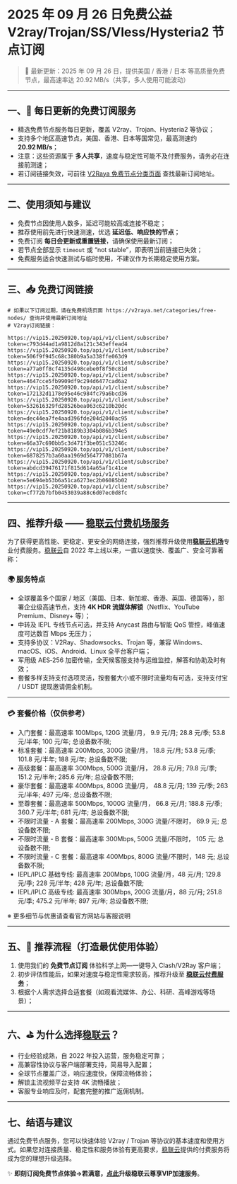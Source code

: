 # 2025 年 09 月 26 日免费公益 V2ray/Trojan/SS/Vless/Hysteria2 节点订阅

> 📅 最新更新：2025 年 09 月 26 日，提供美国 / 香港 / 日本 等高质量免费节点，最高速率达 20.92 MB/s（共享，多人使用可能波动）
---

## 一、🎁 每日更新的免费订阅服务

- 精选免费节点服务每日更新，覆盖 V2ray、Trojan、Hysteria2 等协议；
- 支持多个地区高速节点，美国、香港、日本等国常见，最高测速约 **20.92 MB/s**；
- 注意：这些资源属于 **多人共享**，速度与稳定性可能不及付费服务，请务必在连接前测速；
- 若订阅链接失效，可前往 [V2Raya 免费节点分类页面](https://v2raya.net/categories/free-nodes/) 查找最新订阅地址。

---

## 二、使用须知与建议

- 免费节点因使用人数多，延迟可能较高或连接不稳定；
- 推荐使用前先进行快速测速，优选 **延迟低、响应快的节点**；
- 免费订阅 **每日会更新或重置链接**，请确保使用最新订阅；
- 若节点全部显示 `timeout` 或 “not stable”，即表明当前链接已失效；
- 免费服务适合快速测试与临时使用，不建议作为长期稳定使用方案。

---

## 三、📥 免费订阅链接

```code
# 如果以下订阅过期，请在免费机场页面 https://v2raya.net/categories/free-nodes/ 查询并使用最新订阅地址
# V2ray订阅链接：

https://vip15.20250920.top/api/v1/client/subscribe?token=c793d44ad1a9812d8a121c343effead4
https://vip15.20250920.top/api/v1/client/subscribe?token=506f9f945c68c380b9a5a338ffe063d9
https://vip15.20250920.top/api/v1/client/subscribe?token=a77a0ff8cf4135d498cebe0f8f50c81d
https://vip15.20250920.top/api/v1/client/subscribe?token=4647cce5fb9909df9c294d6477cad6a2
https://vip15.20250920.top/api/v1/client/subscribe?token=172132d1178e95e46c984fc79a6bcd36
https://vip15.20250920.top/api/v1/client/subscribe?token=532616329fd28526bea063c6210b20dc
https://vip15.20250920.top/api/v1/client/subscribe?token=dec44ea7fe4aad396fde204d2040ac95
https://vip15.20250920.top/api/v1/client/subscribe?token=49e0cdf7ef21b8189b3304b086b394e5
https://vip15.20250920.top/api/v1/client/subscribe?token=66a37c690bb5c3d471f3be051c53246c
https://vip15.20250920.top/api/v1/client/subscribe?token=6878257b3a60aa1969d564777081b67a
https://vip15.20250920.top/api/v1/client/subscribe?token=abdcd39476171f815d614a65af1c41ce
https://vip15.20250920.top/api/v1/client/subscribe?token=5e694eb53b6a51ca6273ec2b06085b02
https://vip15.20250920.top/api/v1/client/subscribe?token=cf772b7bfb0453039a88c6d07ec0d8fc

```

---

## 四、推荐升级 —— [稳联云付费机场服务](https://st01.20250920.top/1)

为了获得更高性能、更稳定、更安全的网络连接，强烈推荐升级使用[**稳联云机场**](https://st01.20250920.top/1)专业付费服务。[稳联云](https://st01.20250920.top/1)自 2022 年上线以来，一直以速度快、覆盖广、安全可靠著称：

### 🌍 服务特点

- 全球覆盖多个国家 / 地区（美国、日本、新加坡、香港、英国、德国等），部署企业级高速节点，支持 **4K HDR 流媒体解锁**（Netflix、YouTube Premium、Disney+ 等）；
- 中转及 IEPL 专线节点可选，并支持 Anycast 路由与智能 QoS 管控，峰值速度可达数百 Mbps 无压力；
- 支持多协议：V2Ray、Shadowsocks、Trojan 等，兼容 Windows、macOS、iOS、Android、Linux 全平台客户端；
- 军用级 AES‑256 加密传输，全天候客服支持与运维监控，解答和协助及时有效；
- 套餐多样支持支付选项灵活，按套餐大小或不限时流量均有可选，支持支付宝 / USDT 提现邀请佣金机制。

---

### 💳 套餐价格（仅供参考）

-   入门套餐：最高速率 100Mbps, 120G 流量/月， 9.9 元/月; 28.8 元/季; 53.8 元/半年; 100 元/年; 总设备数不限;
-   标准套餐：最高速率 200Mbps, 300G 流量/月， 18.8 元/月; 53.8 元/季; 101.8 元/半年; 188 元/年; 总设备数不限;
-   高级套餐：最高速率 300Mbps, 500G 流量/月， 28.8 元/月; 79.8 元/季; 151.2 元/半年; 285.6 元/年; 总设备数不限;
-   豪华套餐：最高速率 400Mbps, 800G 流量/月， 48.8 元/月; 139 元/季; 263 元/半年; 497 元/年; 总设备数不限;
-   至尊套餐：最高速率 500Mbps, 1000G 流量/月， 66.8 元/月; 188.8 元/季; 360.7 元/半年; 681 元/年; 总设备数不限;
-   不限时流量 - A 套餐：最高速率 200Mbps, 300G 流量/不限时， 69.9 元; 总设备数不限;
-   不限时流量 - B 套餐：最高速率 300Mbps, 500G 流量/不限时， 105 元; 总设备数不限;
-   不限时流量 - C 套餐：最高速率 400Mbps, 800G 流量/不限时，148 元; 总设备数不限;
-   IEPL/IPLC 基础专线: 最高速率 200Mbps, 100G 流量/月，48 元/月; 129.8 元/季; 228 元/半年; 428 元/年; 总设备数不限;
-   IEPL/IPLC 高级专线: 最高速率 300Mbps, 200G 流量/月，88 元/月; 251.8 元/季; 475.2 元/半年; 897 元/年; 总设备数不限;

※ 更多细节与优惠请查看官方网站与客服说明

---

## 五、📌 推荐流程（打造最优使用体验）

1. 使用我们的 **免费节点订阅** 体验科学上网—一键导入 Clash/V2Ray 客户端；
2. 初步评估性能后，如果对速度与稳定性需求较高，推荐升级至 [**稳联云付费服务**](https://st01.20250920.top/1)；
3. 根据个人需求选择合适套餐（如观看流媒体、办公、科研、高峰游戏等场景）；

---

## 六、⛳ 为什么选择[稳联云](https://st01.20250920.top/1)？

- 行业经验成熟，自 2022 年投入运营，服务稳定可靠；
- 高兼容性协议与客户端部署支持，简易导入配置；
- 全球节点覆盖广泛，响应速度快，保障流畅体验；
- 解锁主流视频平台支持 4K 流畅播放；
- 客服专业响应及时，配套完整的推广返佣机制。

---

## 七、结语与建议

通过免费节点服务，您可以快速体验 V2ray / Trojan 等协议的基本速度和使用方式。如果您对连接质量、稳定性和服务体验有更高要求，[稳联云](https://st01.20250920.top/1)提供的付费服务将成为您的理想升级选择。

✨ **即刻订阅免费节点体验→若满意，[点此](https://st01.20250920.top/1)升级稳联云尊享VIP加速服务**。
